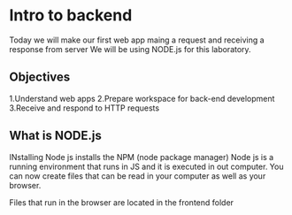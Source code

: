 # Intro to backend

Today we will make our first web app maing a request and receiving a response from server
We will be using NODE.js for this laboratory.

## Objectives

1.Understand web apps
2.Prepare workspace for back-end development
3.Receive and respond to HTTP requests

## What is NODE.js

INstalling Node js installs the NPM (node package manager)
Node js is a running environment that runs in JS and it is executed in out computer.
You can now create files that can be read in your computer as well as your browser.

Files that run in the browser are located in the frontend folder

